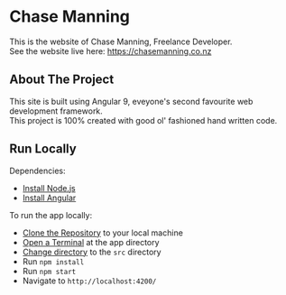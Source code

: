 # Chase Manning

This is the website of Chase Manning, Freelance Developer.  
See the website live here: https://chasemanning.co.nz

## About The Project

This site is built using Angular 9, eveyone's second favourite web development framework.  
This project is 100% created with good ol' fashioned hand written code.  

## Run Locally

Dependencies:
* [Install Node.js](https://nodejs.org/en/download/)
* [Install Angular](https://angular.io/cli)

To run the app locally:
* [Clone the Repository](https://www.google.com/search?q=how+to+clone+a+repository+from+github) to your local machine
* [Open a Terminal](https://www.google.com/search?q=how+to+open+a+terminal+in+a+directory&oq=how+to+open+a+terminal+in+a+directory) at the app directory
* [Change directory](https://www.google.com/search?q=how+to+cd+to+a+directory&oq=how+to+cd+to+a+directory) to the `src` directory
* Run `npm install`
* Run `npm start`
* Navigate to `http://localhost:4200/`

